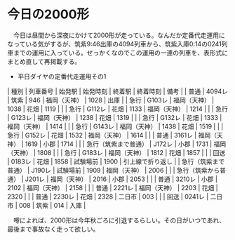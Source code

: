 # 今日の2000形

<div class="section">　今日は昼間から深夜にかけて2000形が走っている。なんだか定番代走運用になっている気がするが、筑紫9:46出庫の4094列車から、筑紫入庫0:14の0241列車までの運用に入っている。せっかくなのでこの運用の一連の列車を、表形式にまとめ直して再掲載する。

* 平日ダイヤの定番代走運用その1

| 種別 | 列車番号 | 始発駅 | 始発時刻 | 終着駅 | 終着時刻 | 備考 |
| 普通 | 4094レ | 筑紫 | 946 | 福岡（天神） | 1028 | 出庫 |
| 急行 | G103レ | 福岡（天神） | 1038 | 花畑 | 1119 |  |
| 急行 | G112レ | 花畑 | 1133 | 福岡（天神） | 1214 |  |
| 急行 | G123レ | 福岡（天神） | 1238 | 花畑 | 1319 |  |
| 急行 | G132レ | 花畑 | 1333 | 福岡（天神） | 1414 |  |
| 急行 | G143レ | 福岡（天神） | 1438 | 花畑 | 1519 |  |
| 急行 | G152レ | 花畑 | 1532 | 福岡（天神） | 1614 |  |
| 普通 | 3161レ | 福岡（天神） | 1619 | 小郡 | 1714 |  |
| 急行（筑紫まで普通） | J172レ | 小郡 | 1731 | 福岡（天神） | 1808 |  |
| 急行 | G183レ | 福岡（天神） | 1812 | 花畑 | 1857 |  |
| 回送 | 0183レ | 花畑 | 1858 | 試験場前 | 1900 | 引上線で折り返し |
| 急行（筑紫まで普通） | J190レ | 試験場前 | 1909 | 福岡（天神） | 2006 |  |
| 急行（筑紫から普通） | J201レ | 福岡（天神） | 2016 | 小郡 | 2053 |  |
| 普通 | 3210レ | 小郡 | 2102 | 福岡（天神） | 2158 |  |
| 普通 | 2221レ | 福岡（天神） | 2203 | 花畑 | 2320 |  |
| 普通 | 2230レ | 花畑 | 2328 | 二日市 | 003 |  |
| 回送 | 0241レ | 二日市 | 008 | 筑紫 | 014 | 入庫 |

　噂によれば、2000形は今年秋ごろに引退するらしい。その日がいつであれ、最後まで事故なく走って欲しい。</div>